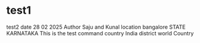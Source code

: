 # test1
test2
date 28 02 2025
Author Saju and Kunal
location bangalore
STATE KARNATAKA
This is the test command
country India
district
world
Country
